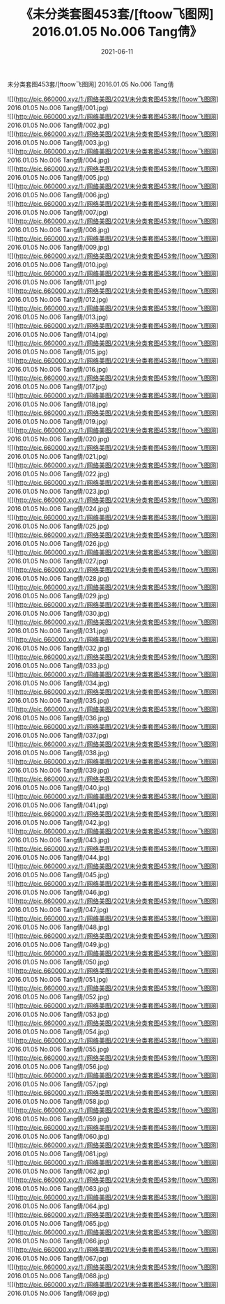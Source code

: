 ﻿---
layout: post
title:  《未分类套图453套/[ftoow飞图网] 2016.01.05 No.006 Tang倩》
date:   2021-06-11
img: http://pic.660000.xyz/1:/网络美图/2021/未分类套图453套/[ftoow飞图网] 2016.01.05 No.006 Tang倩/000.jpg
categories: [美女, 清纯, 唯美]
---

未分类套图453套/[ftoow飞图网] 2016.01.05 No.006 Tang倩

 ![](http://pic.660000.xyz/1:/网络美图/2021/未分类套图453套/[ftoow飞图网] 2016.01.05 No.006 Tang倩/001.jpg) <br>![](http://pic.660000.xyz/1:/网络美图/2021/未分类套图453套/[ftoow飞图网] 2016.01.05 No.006 Tang倩/002.jpg) <br>![](http://pic.660000.xyz/1:/网络美图/2021/未分类套图453套/[ftoow飞图网] 2016.01.05 No.006 Tang倩/003.jpg) <br>![](http://pic.660000.xyz/1:/网络美图/2021/未分类套图453套/[ftoow飞图网] 2016.01.05 No.006 Tang倩/004.jpg) <br>![](http://pic.660000.xyz/1:/网络美图/2021/未分类套图453套/[ftoow飞图网] 2016.01.05 No.006 Tang倩/005.jpg) <br>![](http://pic.660000.xyz/1:/网络美图/2021/未分类套图453套/[ftoow飞图网] 2016.01.05 No.006 Tang倩/006.jpg) <br>![](http://pic.660000.xyz/1:/网络美图/2021/未分类套图453套/[ftoow飞图网] 2016.01.05 No.006 Tang倩/007.jpg) <br>![](http://pic.660000.xyz/1:/网络美图/2021/未分类套图453套/[ftoow飞图网] 2016.01.05 No.006 Tang倩/008.jpg) <br>![](http://pic.660000.xyz/1:/网络美图/2021/未分类套图453套/[ftoow飞图网] 2016.01.05 No.006 Tang倩/009.jpg) <br>![](http://pic.660000.xyz/1:/网络美图/2021/未分类套图453套/[ftoow飞图网] 2016.01.05 No.006 Tang倩/010.jpg) <br>![](http://pic.660000.xyz/1:/网络美图/2021/未分类套图453套/[ftoow飞图网] 2016.01.05 No.006 Tang倩/011.jpg) <br>![](http://pic.660000.xyz/1:/网络美图/2021/未分类套图453套/[ftoow飞图网] 2016.01.05 No.006 Tang倩/012.jpg) <br>![](http://pic.660000.xyz/1:/网络美图/2021/未分类套图453套/[ftoow飞图网] 2016.01.05 No.006 Tang倩/013.jpg) <br>![](http://pic.660000.xyz/1:/网络美图/2021/未分类套图453套/[ftoow飞图网] 2016.01.05 No.006 Tang倩/014.jpg) <br>![](http://pic.660000.xyz/1:/网络美图/2021/未分类套图453套/[ftoow飞图网] 2016.01.05 No.006 Tang倩/015.jpg) <br>![](http://pic.660000.xyz/1:/网络美图/2021/未分类套图453套/[ftoow飞图网] 2016.01.05 No.006 Tang倩/016.jpg) <br>![](http://pic.660000.xyz/1:/网络美图/2021/未分类套图453套/[ftoow飞图网] 2016.01.05 No.006 Tang倩/017.jpg) <br>![](http://pic.660000.xyz/1:/网络美图/2021/未分类套图453套/[ftoow飞图网] 2016.01.05 No.006 Tang倩/018.jpg) <br>![](http://pic.660000.xyz/1:/网络美图/2021/未分类套图453套/[ftoow飞图网] 2016.01.05 No.006 Tang倩/019.jpg) <br>![](http://pic.660000.xyz/1:/网络美图/2021/未分类套图453套/[ftoow飞图网] 2016.01.05 No.006 Tang倩/020.jpg) <br>![](http://pic.660000.xyz/1:/网络美图/2021/未分类套图453套/[ftoow飞图网] 2016.01.05 No.006 Tang倩/021.jpg) <br>![](http://pic.660000.xyz/1:/网络美图/2021/未分类套图453套/[ftoow飞图网] 2016.01.05 No.006 Tang倩/022.jpg) <br>![](http://pic.660000.xyz/1:/网络美图/2021/未分类套图453套/[ftoow飞图网] 2016.01.05 No.006 Tang倩/023.jpg) <br>![](http://pic.660000.xyz/1:/网络美图/2021/未分类套图453套/[ftoow飞图网] 2016.01.05 No.006 Tang倩/024.jpg) <br>![](http://pic.660000.xyz/1:/网络美图/2021/未分类套图453套/[ftoow飞图网] 2016.01.05 No.006 Tang倩/025.jpg) <br>![](http://pic.660000.xyz/1:/网络美图/2021/未分类套图453套/[ftoow飞图网] 2016.01.05 No.006 Tang倩/026.jpg) <br>![](http://pic.660000.xyz/1:/网络美图/2021/未分类套图453套/[ftoow飞图网] 2016.01.05 No.006 Tang倩/027.jpg) <br>![](http://pic.660000.xyz/1:/网络美图/2021/未分类套图453套/[ftoow飞图网] 2016.01.05 No.006 Tang倩/028.jpg) <br>![](http://pic.660000.xyz/1:/网络美图/2021/未分类套图453套/[ftoow飞图网] 2016.01.05 No.006 Tang倩/029.jpg) <br>![](http://pic.660000.xyz/1:/网络美图/2021/未分类套图453套/[ftoow飞图网] 2016.01.05 No.006 Tang倩/030.jpg) <br>![](http://pic.660000.xyz/1:/网络美图/2021/未分类套图453套/[ftoow飞图网] 2016.01.05 No.006 Tang倩/031.jpg) <br>![](http://pic.660000.xyz/1:/网络美图/2021/未分类套图453套/[ftoow飞图网] 2016.01.05 No.006 Tang倩/032.jpg) <br>![](http://pic.660000.xyz/1:/网络美图/2021/未分类套图453套/[ftoow飞图网] 2016.01.05 No.006 Tang倩/033.jpg) <br>![](http://pic.660000.xyz/1:/网络美图/2021/未分类套图453套/[ftoow飞图网] 2016.01.05 No.006 Tang倩/034.jpg) <br>![](http://pic.660000.xyz/1:/网络美图/2021/未分类套图453套/[ftoow飞图网] 2016.01.05 No.006 Tang倩/035.jpg) <br>![](http://pic.660000.xyz/1:/网络美图/2021/未分类套图453套/[ftoow飞图网] 2016.01.05 No.006 Tang倩/036.jpg) <br>![](http://pic.660000.xyz/1:/网络美图/2021/未分类套图453套/[ftoow飞图网] 2016.01.05 No.006 Tang倩/037.jpg) <br>![](http://pic.660000.xyz/1:/网络美图/2021/未分类套图453套/[ftoow飞图网] 2016.01.05 No.006 Tang倩/038.jpg) <br>![](http://pic.660000.xyz/1:/网络美图/2021/未分类套图453套/[ftoow飞图网] 2016.01.05 No.006 Tang倩/039.jpg) <br>![](http://pic.660000.xyz/1:/网络美图/2021/未分类套图453套/[ftoow飞图网] 2016.01.05 No.006 Tang倩/040.jpg) <br>![](http://pic.660000.xyz/1:/网络美图/2021/未分类套图453套/[ftoow飞图网] 2016.01.05 No.006 Tang倩/041.jpg) <br>![](http://pic.660000.xyz/1:/网络美图/2021/未分类套图453套/[ftoow飞图网] 2016.01.05 No.006 Tang倩/042.jpg) <br>![](http://pic.660000.xyz/1:/网络美图/2021/未分类套图453套/[ftoow飞图网] 2016.01.05 No.006 Tang倩/043.jpg) <br>![](http://pic.660000.xyz/1:/网络美图/2021/未分类套图453套/[ftoow飞图网] 2016.01.05 No.006 Tang倩/044.jpg) <br>![](http://pic.660000.xyz/1:/网络美图/2021/未分类套图453套/[ftoow飞图网] 2016.01.05 No.006 Tang倩/045.jpg) <br>![](http://pic.660000.xyz/1:/网络美图/2021/未分类套图453套/[ftoow飞图网] 2016.01.05 No.006 Tang倩/046.jpg) <br>![](http://pic.660000.xyz/1:/网络美图/2021/未分类套图453套/[ftoow飞图网] 2016.01.05 No.006 Tang倩/047.jpg) <br>![](http://pic.660000.xyz/1:/网络美图/2021/未分类套图453套/[ftoow飞图网] 2016.01.05 No.006 Tang倩/048.jpg) <br>![](http://pic.660000.xyz/1:/网络美图/2021/未分类套图453套/[ftoow飞图网] 2016.01.05 No.006 Tang倩/049.jpg) <br>![](http://pic.660000.xyz/1:/网络美图/2021/未分类套图453套/[ftoow飞图网] 2016.01.05 No.006 Tang倩/050.jpg) <br>![](http://pic.660000.xyz/1:/网络美图/2021/未分类套图453套/[ftoow飞图网] 2016.01.05 No.006 Tang倩/051.jpg) <br>![](http://pic.660000.xyz/1:/网络美图/2021/未分类套图453套/[ftoow飞图网] 2016.01.05 No.006 Tang倩/052.jpg) <br>![](http://pic.660000.xyz/1:/网络美图/2021/未分类套图453套/[ftoow飞图网] 2016.01.05 No.006 Tang倩/053.jpg) <br>![](http://pic.660000.xyz/1:/网络美图/2021/未分类套图453套/[ftoow飞图网] 2016.01.05 No.006 Tang倩/054.jpg) <br>![](http://pic.660000.xyz/1:/网络美图/2021/未分类套图453套/[ftoow飞图网] 2016.01.05 No.006 Tang倩/055.jpg) <br>![](http://pic.660000.xyz/1:/网络美图/2021/未分类套图453套/[ftoow飞图网] 2016.01.05 No.006 Tang倩/056.jpg) <br>![](http://pic.660000.xyz/1:/网络美图/2021/未分类套图453套/[ftoow飞图网] 2016.01.05 No.006 Tang倩/057.jpg) <br>![](http://pic.660000.xyz/1:/网络美图/2021/未分类套图453套/[ftoow飞图网] 2016.01.05 No.006 Tang倩/058.jpg) <br>![](http://pic.660000.xyz/1:/网络美图/2021/未分类套图453套/[ftoow飞图网] 2016.01.05 No.006 Tang倩/059.jpg) <br>![](http://pic.660000.xyz/1:/网络美图/2021/未分类套图453套/[ftoow飞图网] 2016.01.05 No.006 Tang倩/060.jpg) <br>![](http://pic.660000.xyz/1:/网络美图/2021/未分类套图453套/[ftoow飞图网] 2016.01.05 No.006 Tang倩/061.jpg) <br>![](http://pic.660000.xyz/1:/网络美图/2021/未分类套图453套/[ftoow飞图网] 2016.01.05 No.006 Tang倩/062.jpg) <br>![](http://pic.660000.xyz/1:/网络美图/2021/未分类套图453套/[ftoow飞图网] 2016.01.05 No.006 Tang倩/063.jpg) <br>![](http://pic.660000.xyz/1:/网络美图/2021/未分类套图453套/[ftoow飞图网] 2016.01.05 No.006 Tang倩/064.jpg) <br>![](http://pic.660000.xyz/1:/网络美图/2021/未分类套图453套/[ftoow飞图网] 2016.01.05 No.006 Tang倩/065.jpg) <br>![](http://pic.660000.xyz/1:/网络美图/2021/未分类套图453套/[ftoow飞图网] 2016.01.05 No.006 Tang倩/066.jpg) <br>![](http://pic.660000.xyz/1:/网络美图/2021/未分类套图453套/[ftoow飞图网] 2016.01.05 No.006 Tang倩/067.jpg) <br>![](http://pic.660000.xyz/1:/网络美图/2021/未分类套图453套/[ftoow飞图网] 2016.01.05 No.006 Tang倩/068.jpg) <br>![](http://pic.660000.xyz/1:/网络美图/2021/未分类套图453套/[ftoow飞图网] 2016.01.05 No.006 Tang倩/069.jpg) <br>